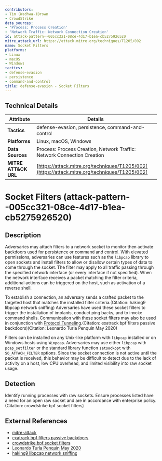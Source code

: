 ```yaml
---
contributors:
- Tim (Wadhwa-)Brown
- CrowdStrike
data_sources:
- 'Process: Process Creation'
- 'Network Traffic: Network Connection Creation'
id: attack-pattern--005cc321-08ce-4d17-b1ea-cb5275926520
mitre_attack_url: https://attack.mitre.org/techniques/T1205/002
name: Socket Filters
platforms:
- Linux
- macOS
- Windows
tactics:
- defense-evasion
- persistence
- command-and-control
title: defense-evasion - Socket Filters
---
```


## Technical Details

| Attribute | Details |
|-----------|----------|
| **Tactics** | defense-evasion, persistence, command-and-control |
| **Platforms** | Linux, macOS, Windows |
| **Data Sources** | Process: Process Creation, Network Traffic: Network Connection Creation |
| **MITRE ATT&CK URL** | [https://attack.mitre.org/techniques/T1205/002](https://attack.mitre.org/techniques/T1205/002) |

# Socket Filters (attack-pattern--005cc321-08ce-4d17-b1ea-cb5275926520)

## Description
Adversaries may attach filters to a network socket to monitor then activate backdoors used for persistence or command and control. With elevated permissions, adversaries can use features such as the `libpcap` library to open sockets and install filters to allow or disallow certain types of data to come through the socket. The filter may apply to all traffic passing through the specified network interface (or every interface if not specified). When the network interface receives a packet matching the filter criteria, additional actions can be triggered on the host, such as activation of a reverse shell.

To establish a connection, an adversary sends a crafted packet to the targeted host that matches the installed filter criteria.(Citation: haking9 libpcap network sniffing) Adversaries have used these socket filters to trigger the installation of implants, conduct ping backs, and to invoke command shells. Communication with these socket filters may also be used in conjunction with [Protocol Tunneling](https://attack.mitre.org/techniques/T1572).(Citation: exatrack bpf filters passive backdoors)(Citation: Leonardo Turla Penquin May 2020)

Filters can be installed on any Unix-like platform with `libpcap` installed or on Windows hosts using `Winpcap`.  Adversaries may use either `libpcap` with `pcap_setfilter` or the standard library function `setsockopt` with `SO_ATTACH_FILTER` options. Since the socket connection is not active until the packet is received, this behavior may be difficult to detect due to the lack of activity on a host, low CPU overhead, and limited visibility into raw socket usage.

## Detection
Identify running processes with raw sockets. Ensure processes listed have a need for an open raw socket and are in accordance with enterprise policy.(Citation: crowdstrike bpf socket filters)

## External References
- [mitre-attack](https://attack.mitre.org/techniques/T1205/002)
- [exatrack bpf filters passive backdoors](https://exatrack.com/public/Tricephalic_Hellkeeper.pdf)
- [crowdstrike bpf socket filters](https://www.crowdstrike.com/blog/how-to-hunt-for-decisivearchitect-and-justforfun-implant/)
- [Leonardo Turla Penquin May 2020](https://www.leonardo.com/documents/20142/10868623/Malware+Technical+Insight+_Turla+%E2%80%9CPenquin_x64%E2%80%9D.pdf)
- [haking9 libpcap network sniffing](http://recursos.aldabaknocking.com/libpcapHakin9LuisMartinGarcia.pdf)
